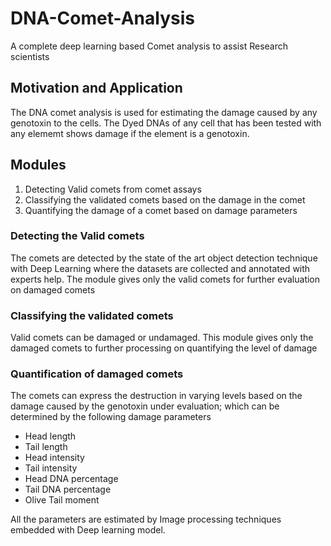 # DNA-Comet-Analysis
A complete deep learning based Comet analysis to assist Research scientists

## Motivation and Application
The DNA comet analysis is used for estimating the damage caused by any genotoxin to the cells. The Dyed DNAs of any cell that has been tested with any elememt shows damage if the element is a genotoxin. 

## Modules
1. Detecting Valid comets from comet assays
2. Classifying the validated comets based on the damage in the comet
3. Quantifying the damage of a comet based on damage parameters

### Detecting the Valid comets
The comets are detected by the state of the art object detection technique with Deep Learning where the datasets are collected and annotated with experts help.
The module gives only the valid comets for further evaluation on damaged comets

### Classifying the validated comets
Valid comets can be damaged or undamaged. This module gives only the damaged comets to further processing on quantifying the level of damage

### Quantification of damaged comets
The comets can express the destruction in varying levels based on the damage caused by the genotoxin under evaluation; which can be determined by the following damage parameters
* Head length
* Tail length
* Head intensity
* Tail intensity
* Head DNA percentage
* Tail DNA percentage
* Olive Tail moment

All the parameters are estimated by Image processing techniques embedded with Deep learning model.

